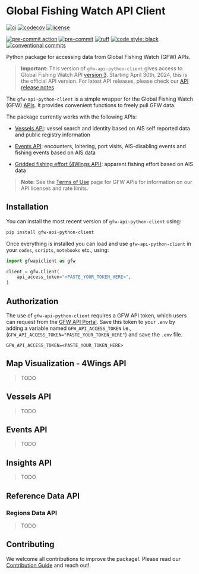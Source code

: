 # Global Fishing Watch API Client

<!-- start: badges -->
[![ci](https://github.com/GlobalFishingWatch/gfw-api-python-client/actions/workflows/ci.yaml/badge.svg)](https://github.com/GlobalFishingWatch/gfw-api-python-client/actions/workflows/ci.yaml)
[![codecov](https://codecov.io/gh/GlobalFishingWatch/gfw-api-python-client/branch/develop/graph/badge.svg?token=w4R4VZB5RY)](https://codecov.io/gh/GlobalFishingWatch/gfw-api-python-client)
[![license](https://img.shields.io/badge/license-Apache%202-blue)](https://github.com/GlobalFishingWatch/gfw-api-python-client/blob/main/LICENSE)

[![pre-commit action](https://github.com/GlobalFishingWatch/gfw-api-python-client/actions/workflows/pre-commit.yaml/badge.svg)](https://github.com/GlobalFishingWatch/gfw-api-python-client/actions/workflows/pre-commit.yaml)
[![pre-commit](https://img.shields.io/badge/pre--commit-enabled-brightgreen?logo=pre-commit)](https://github.com/pre-commit/pre-commit)
[![ruff](https://img.shields.io/endpoint?url=https://raw.githubusercontent.com/astral-sh/ruff/main/assets/badge/v2.json)](https://github.com/astral-sh/ruff)
[![code style: black](https://img.shields.io/badge/code%20style-black-000000.svg)](https://github.com/psf/black)
[![conventional commits](https://img.shields.io/badge/Conventional%20Commits-1.0.0-%23FE5196?logo=conventionalcommits&logoColor=white)](https://conventionalcommits.org)
<!-- end: badges -->

Python package for accessing data from Global Fishing Watch (GFW) APIs.

> **Important:**
This version of `gfw-api-python-client` gives access to Global Fishing Watch API [version 3](https://globalfishingwatch.org/our-apis/documentation#version-3-api). Starting April 30th, 2024, this is the official API version. For latest API releases, please check our [API release notes](https://globalfishingwatch.org/our-apis/documentation#api-release-notes)


The `gfw-api-python-client` is a simple wrapper for the Global Fishing Watch (GFW) [APIs](https://globalfishingwatch.org/our-apis/documentation#introduction). It provides convenient functions to freely pull GFW data.

The package currently works with the following APIs:

- [Vessels API](https://globalfishingwatch.org/our-apis/documentation#vessels-api): vessel search and identity based on AIS self reported data and public registry information

- [Events API](https://globalfishingwatch.org/our-apis/documentation#events-api): encounters, loitering, port visits, AIS-disabling events and fishing events based on AIS data

- [Gridded fishing effort (4Wings API)](https://globalfishingwatch.org/our-apis/documentation#map-visualization-4wings-api): apparent fishing effort based on AIS data

> **Note**: See the [Terms of Use](https://globalfishingwatch.org/our-apis/documentation#reference-data) page for GFW APIs for information on our API licenses and rate limits.


## Installation

You can install the most recent version of `gfw-api-python-client` using:

```sh
pip install gfw-api-python-client
```

Once everything is installed you can load and use `gfw-api-python-client` in your `codes`, `scripts`, `notebooks` etc., using:

```python
import gfwapiclient as gfw

client = gfw.Client(
    api_access_token="<PASTE_YOUR_TOKEN_HERE>",
)
```


## Authorization

The use of `gfw-api-python-client` requires a GFW API token, which users can request from the [GFW API Portal](https://globalfishingwatch.org/our-apis/tokens). Save this token to your `.env` by adding a variable named `GFW_API_ACCESS_TOKEN` i.e., (`GFW_API_ACCESS_TOKEN="PASTE_YOUR_TOKEN_HERE"`) and save the `.env` file.

```.env
GFW_API_ACCESS_TOKEN=<PASTE_YOUR_TOKEN_HERE>
```


## Map Visualization - 4Wings API

> TODO


## Vessels API

> TODO


## Events API

> TODO


## Insights API

> TODO


## Reference Data API

### Regions Data API

> TODO


## Contributing

We welcome all contributions to improve the package!. Please read our [Contribution Guide](https://github.com/GlobalFishingWatch/gfw-api-python-client/blob/develop/CONTRIBUTING.md) and reach out!.
